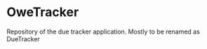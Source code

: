 OweTracker
====================

Repository of the due tracker application. Mostly to be renamed as DueTracker
